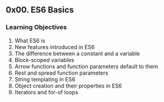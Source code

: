 <h2>0x00. ES6 Basics</h2>

<h3>Learning Objectives</h3>

<ol>
    <li>What ES6 is</li>
    <li>New features introduced in ES6</li>
    <li>The difference between a constant and a variable</li>
    <li>Block-scoped variables</li>
    <li>Arrow functions and function parameters default to them</li>    
    <li>Rest and spread function parameters</li>
    <li>String templating in ES6</li>
    <li>Object creation and their properties in ES6</li>
    <li>Iterators and for-of loops</li>
</ol>